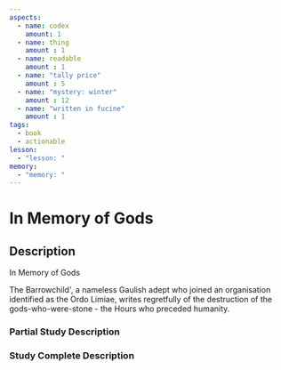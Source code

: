 ```yaml
---
aspects: 
  - name: codex
    amount: 1
  - name: thing
    amount : 1
  - name: readable
    amount : 1
  - name: "tally price"
    amount : 5
  - name: "mystery: winter"
    amount : 12
  - name: "written in fucine"
    amount : 1
tags:
  - book
  - actionable
lesson:
  - "lesson: "
memory:
  - "memory: "
---
```


# In Memory of Gods

## Description
In Memory of Gods

The Barrowchild', a nameless Gaulish adept who joined an organisation identified as the Ordo Limiae, writes regretfully of the destruction of the gods-who-were-stone - the Hours who preceded humanity.
### Partial Study Description

### Study Complete Description
